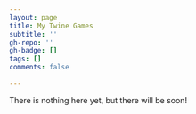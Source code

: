 ```yaml
---
layout: page
title: My Twine Games
subtitle: ''
gh-repo: ''
gh-badge: []
tags: []
comments: false

---
```

There is nothing here yet, but there will be soon!